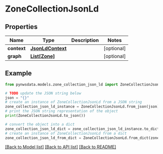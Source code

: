 # ZoneCollectionJsonLd


## Properties

Name | Type | Description | Notes
------------ | ------------- | ------------- | -------------
**context** | [**JsonLdContext**](JsonLdContext.md) |  | [optional] 
**graph** | [**List[Zone]**](Zone.md) |  | [optional] 

## Example

```python
from pynwsdata.models.zone_collection_json_ld import ZoneCollectionJsonLd

# TODO update the JSON string below
json = "{}"
# create an instance of ZoneCollectionJsonLd from a JSON string
zone_collection_json_ld_instance = ZoneCollectionJsonLd.from_json(json)
# print the JSON string representation of the object
print(ZoneCollectionJsonLd.to_json())

# convert the object into a dict
zone_collection_json_ld_dict = zone_collection_json_ld_instance.to_dict()
# create an instance of ZoneCollectionJsonLd from a dict
zone_collection_json_ld_from_dict = ZoneCollectionJsonLd.from_dict(zone_collection_json_ld_dict)
```
[[Back to Model list]](../README.md#documentation-for-models) [[Back to API list]](../README.md#documentation-for-api-endpoints) [[Back to README]](../README.md)


